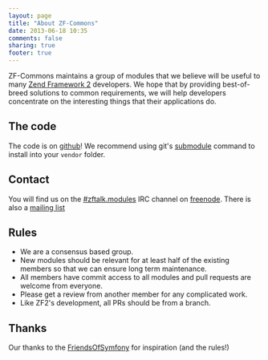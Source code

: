 ```yaml
---
layout: page
title: "About ZF-Commons"
date: 2013-06-18 10:35
comments: false
sharing: true
footer: true
---
```


ZF-Commons maintains a group of modules that we believe will be useful to many [Zend Framework 2][zf2] developers. We hope that by providing best-of-breed solutions to common requirements, we will help developers concentrate on the interesting things that their applications do.

The code
--------
The code is on [github][github]! We recommend using git's [submodule][gitsubmodule] command to install into your `vendor` folder.


Contact
-------
You will find us on the [#zftalk.modules][zftm] IRC channel on [freenode][freenode]. There is also a [mailing list][ml]


Rules
-----

 * We are a consensus based group.
 * New modules should be relevant for at least half of the existing members so that we can ensure long term maintenance.
 * All members have commit access to all modules and pull requests are welcome from everyone.
 * Please get a review from another member for any complicated work.
 * Like ZF2's development, all PRs should be from a branch.
 

Thanks
------
Our thanks to the [FriendsOfSymfony][fos] for inspiration (and the rules!)


[zf2]: http://framework.zend.com/zf2
[github]: https://github.com/ZF-Commons
[gitsubmodule]: http://book.git-scm.com/5_submodules.html
[zftm]: irc://irc.freenode.org:6665/zftalk.modules
[freenode]: http://freenode.org
[ml]: https://groups.google.com/forum/?fromgroups#!forum/zf-commons
[fos]: http://friendsofsymfony.github.com
